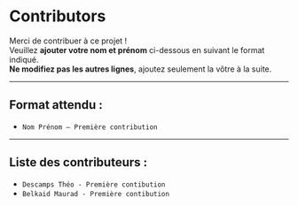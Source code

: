 # Contributors

Merci de contribuer à ce projet !  
Veuillez **ajouter votre nom et prénom** ci-dessous en suivant le format indiqué.  
**Ne modifiez pas les autres lignes**, ajoutez seulement la vôtre à la suite.  

---

## Format attendu :
- `Nom Prénom – Première contribution`

---

## Liste des contributeurs :
<!-- Ajoutez votre ligne ici en respectant le format -->

- `Descamps Théo - Première contibution`
- `Belkaid Maurad - Première contibution`



